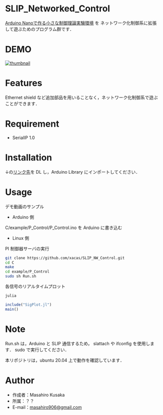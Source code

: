 # SLIP_Networked_Control

[Arduino Nanoで作る小さな制御理論実験環境](https://qiita.com/HppyCtrlEngnrng/items/38047016944f60724da8) を
ネットワーク化制御系に拡張して遊ぶためのプログラム群です．

# DEMO
 
 [![thumbnail](https://pbs.twimg.com/ext_tw_video_thumb/1294636262259748870/pu/img/Vcg0JoUhMITbztZ9.jpg)](https://twitter.com/lxacas/status/1294636316978634752/video/1)
 
# Features
 
Ethernet shield など追加部品を用いることなく，ネットワーク化制御系で遊ぶことができます．
 
# Requirement
 
* SerialIP 1.0
 
# Installation

↓の[リンク先](https://github.com/Inokinoki/SerialIP)を DL し，Arduino Library にインポートしてください．

# Usage
 
デモ動画のサンプル
 
* Arduino 側

C/example/P_Control/P_Control.ino を Arduino に書き込む

* Linux 側

PI 制御器サーバの実行

```bash
git clone https://github.com/xacas/SLIP_NW_Control.git
cd C
make
cd example/P_Control
sudo sh Run.sh
```
 
 各信号のリアルタイムプロット
 
 ```bash
 julia
 ```
 
 ```julia
 include("SigPlot.jl")
 main()
 ```
 
# Note
 
 Run.sh は，Arduino と SLIP 通信するため，
 slattach や ifconfig を使用します．
 sudo で実行してください．
 
 本リポジトリは，ubuntu 20.04 上で動作を確認しています．
 
# Author
 
* 作成者：Masahiro Kusaka
* 所属：？？
* E-mail：masahiro906@gmail.com
